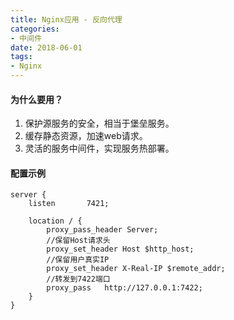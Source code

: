 ```yaml
---
title: Nginx应用 - 反向代理
categories:
- 中间件
date: 2018-06-01 
tags:
- Nginx
---
```

#### 为什么要用？
1. 保护源服务的安全，相当于堡垒服务。
2. 缓存静态资源，加速web请求。
3. 灵活的服务中间件，实现服务热部署。

#### 配置示例
```
server {
    listen       7421;

    location / {
        proxy_pass_header Server;
        //保留Host请求头
        proxy_set_header Host $http_host;
        //保留用户真实IP
        proxy_set_header X-Real-IP $remote_addr;
        //转发到7422端口
        proxy_pass   http://127.0.0.1:7422;
    }
}
```



